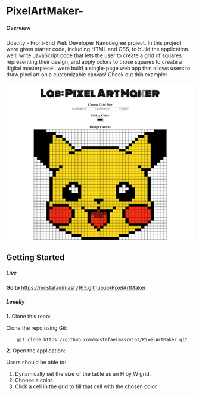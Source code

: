 # PixelArtMaker-

##### Overview

Udacity - Front-End Web Developer Nanodegree project. In this project were given starter code, including HTML and CSS, to build the application. we'll write JavaScript code that lets the user to create a grid of squares representing their design, and apply colors to those squares to create a digital masterpiece!. were build a single-page web app that allows users to draw pixel art on a customizable canvas! Check out this example:

![PixelArtMaker-/blob](https://github.com/mostafaelmasry163/PixelArtMaker/blob/master/pixel%20art%20maker%20perview.png)


## Getting Started


##### Live	
**Go to** https://mostafaelmasry163.github.io/PixelArtMaker
##### Locally	

**1.** Clone this repo:	

Clone the repo using Git: 

```
	git clone https://github.com/mostafaelmasry163/PixelArtMaker.git
```

**2.** Open the application:	

Users should be able to:	

1. Dynamically set the size of the table as an H by W grid.	
2. Choose a color.
3. Click a cell in the grid to fill that cell with the chosen color.	
